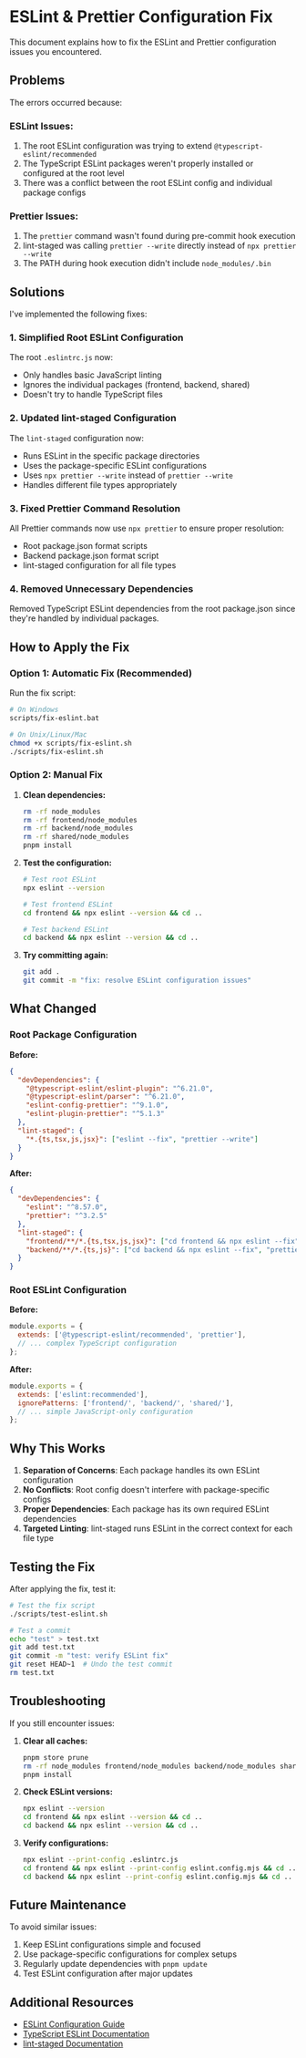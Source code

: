# ESLint & Prettier Configuration Fix

This document explains how to fix the ESLint and Prettier configuration issues you encountered.

## Problems

The errors occurred because:

### ESLint Issues:

1. The root ESLint configuration was trying to extend `@typescript-eslint/recommended`
2. The TypeScript ESLint packages weren't properly installed or configured at the root level
3. There was a conflict between the root ESLint config and individual package configs

### Prettier Issues:

1. The `prettier` command wasn't found during pre-commit hook execution
2. lint-staged was calling `prettier --write` directly instead of `npx prettier --write`
3. The PATH during hook execution didn't include `node_modules/.bin`

## Solutions

I've implemented the following fixes:

### 1. Simplified Root ESLint Configuration

The root `.eslintrc.js` now:

- Only handles basic JavaScript linting
- Ignores the individual packages (frontend, backend, shared)
- Doesn't try to handle TypeScript files

### 2. Updated lint-staged Configuration

The `lint-staged` configuration now:

- Runs ESLint in the specific package directories
- Uses the package-specific ESLint configurations
- Uses `npx prettier --write` instead of `prettier --write`
- Handles different file types appropriately

### 3. Fixed Prettier Command Resolution

All Prettier commands now use `npx prettier` to ensure proper resolution:

- Root package.json format scripts
- Backend package.json format script
- lint-staged configuration for all file types

### 4. Removed Unnecessary Dependencies

Removed TypeScript ESLint dependencies from the root package.json since they're handled by individual packages.

## How to Apply the Fix

### Option 1: Automatic Fix (Recommended)

Run the fix script:

```bash
# On Windows
scripts/fix-eslint.bat

# On Unix/Linux/Mac
chmod +x scripts/fix-eslint.sh
./scripts/fix-eslint.sh
```

### Option 2: Manual Fix

1. **Clean dependencies:**

   ```bash
   rm -rf node_modules
   rm -rf frontend/node_modules
   rm -rf backend/node_modules
   rm -rf shared/node_modules
   pnpm install
   ```

2. **Test the configuration:**

   ```bash
   # Test root ESLint
   npx eslint --version

   # Test frontend ESLint
   cd frontend && npx eslint --version && cd ..

   # Test backend ESLint
   cd backend && npx eslint --version && cd ..
   ```

3. **Try committing again:**
   ```bash
   git add .
   git commit -m "fix: resolve ESLint configuration issues"
   ```

## What Changed

### Root Package Configuration

**Before:**

```json
{
  "devDependencies": {
    "@typescript-eslint/eslint-plugin": "^6.21.0",
    "@typescript-eslint/parser": "^6.21.0",
    "eslint-config-prettier": "^9.1.0",
    "eslint-plugin-prettier": "^5.1.3"
  },
  "lint-staged": {
    "*.{ts,tsx,js,jsx}": ["eslint --fix", "prettier --write"]
  }
}
```

**After:**

```json
{
  "devDependencies": {
    "eslint": "^8.57.0",
    "prettier": "^3.2.5"
  },
  "lint-staged": {
    "frontend/**/*.{ts,tsx,js,jsx}": ["cd frontend && npx eslint --fix", "prettier --write"],
    "backend/**/*.{ts,js}": ["cd backend && npx eslint --fix", "prettier --write"]
  }
}
```

### Root ESLint Configuration

**Before:**

```javascript
module.exports = {
  extends: ['@typescript-eslint/recommended', 'prettier'],
  // ... complex TypeScript configuration
};
```

**After:**

```javascript
module.exports = {
  extends: ['eslint:recommended'],
  ignorePatterns: ['frontend/', 'backend/', 'shared/'],
  // ... simple JavaScript-only configuration
};
```

## Why This Works

1. **Separation of Concerns**: Each package handles its own ESLint configuration
2. **No Conflicts**: Root config doesn't interfere with package-specific configs
3. **Proper Dependencies**: Each package has its own required ESLint dependencies
4. **Targeted Linting**: lint-staged runs ESLint in the correct context for each file type

## Testing the Fix

After applying the fix, test it:

```bash
# Test the fix script
./scripts/test-eslint.sh

# Test a commit
echo "test" > test.txt
git add test.txt
git commit -m "test: verify ESLint fix"
git reset HEAD~1  # Undo the test commit
rm test.txt
```

## Troubleshooting

If you still encounter issues:

1. **Clear all caches:**

   ```bash
   pnpm store prune
   rm -rf node_modules frontend/node_modules backend/node_modules shared/node_modules
   pnpm install
   ```

2. **Check ESLint versions:**

   ```bash
   npx eslint --version
   cd frontend && npx eslint --version && cd ..
   cd backend && npx eslint --version && cd ..
   ```

3. **Verify configurations:**
   ```bash
   npx eslint --print-config .eslintrc.js
   cd frontend && npx eslint --print-config eslint.config.mjs && cd ..
   cd backend && npx eslint --print-config eslint.config.mjs && cd ..
   ```

## Future Maintenance

To avoid similar issues:

1. Keep ESLint configurations simple and focused
2. Use package-specific configurations for complex setups
3. Regularly update dependencies with `pnpm update`
4. Test ESLint configuration after major updates

## Additional Resources

- [ESLint Configuration Guide](https://eslint.org/docs/user-guide/configuring/)
- [TypeScript ESLint Documentation](https://typescript-eslint.io/)
- [lint-staged Documentation](https://github.com/okonet/lint-staged)
